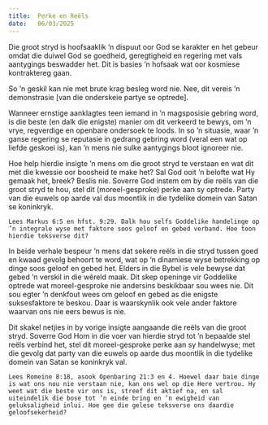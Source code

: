 ```yaml
---
title:  Perke en Reëls
date:   06/03/2025
---
```


Die groot stryd is hoofsaaklik ’n dispuut oor God se karakter en het gebeur omdat die duiwel God se goedheid, geregtigheid en regering met vals aantygings beswadder het. Dit is basies ’n hofsaak wat oor kosmiese kontraktereg gaan.

So ’n geskil kan nie met brute krag besleg word nie. Nee, dit vereis ’n demonstrasie [van die onderskeie partye se optrede].

Wanneer ernstige aanklagtes teen iemand in ’n magsposisie gebring word, is die beste (en dalk die enigste) manier om dit verkeerd te bewys, om ’n vrye, regverdige en openbare ondersoek te loods. In so ’n situasie, waar ’n ganse regering se reputasie in gedrang gebring word (veral een wat op liefde geskoei is), kan ’n mens nie sulke aantygings bloot ignoreer nie.

Hoe help hierdie insigte ’n mens om die groot stryd te verstaan en wat dit met die kwessie oor boosheid te make het? Sal God ooit ’n belofte wat Hy gemaak het, breek? Beslis nie. Soverre God instem om by die reëls van die groot stryd te hou, stel dit (moreel-gesproke) perke aan sy optrede. Party van die euwels op aarde val dus moontlik in die tydelike domein van Satan se koninkryk.

`Lees Markus 6:5 en hfst. 9:29. Dalk hou selfs Goddelike handelinge op ’n integrale wyse met faktore soos geloof en gebed verband. Hoe toon hierdie teksverse dit?`

In beide verhale bespeur ’n mens dat sekere reëls in die stryd tussen goed en kwaad gevolg behoort te word, wat op ’n dinamiese wyse betrekking op dinge soos geloof en gebed het. Elders in die Bybel is vele bewyse dat gebed ’n verskil in die wêreld maak. Dit skep openinge vir Goddelike optrede wat moreel-gesproke nie andersins beskikbaar sou wees nie. Dit sou egter ’n denkfout wees om geloof en gebed as die enigste suksesfaktore te beskou. Daar is waarskynlik ook vele ander faktore waarvan ons nie eers bewus is nie.

Dit skakel netjies in by vorige insigte aangaande die reëls van die groot stryd. Soverre God Hom in die voer van hierdie stryd tot ’n bepaalde stel reëls verbind het, stel dit moreel-gesproke perke aan sy handelwyse; met die gevolg dat party van die euwels op aarde dus moontlik in die tydelike domein van Satan se koninkryk val.

`Lees Romeine 8:18, asook Openbaring 21:3 en 4. Hoewel daar baie dinge is wat ons nou nie verstaan nie, kan ons wel op die Here vertrou. Hy weet wat die beste vir ons is, streef dit aktief na, en sal uiteindelik die bose tot ’n einde bring en ’n ewigheid van geluksaligheid inlui. Hoe gee die gelese teksverse ons daardie geloofsekerheid?`